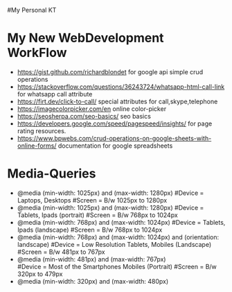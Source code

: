 

#My Personal KT


# My New WebDevelopment WorkFlow

 - https://gist.github.com/richardblondet for google api simple crud operations
 - https://stackoverflow.com/questions/36243724/whatsapp-html-call-link for whatsapp call attribute
 - https://firt.dev/click-to-call/ special attributes for call,skype,telephone
 - https://imagecolorpicker.com/en online color-picker
 - https://seosherpa.com/seo-basics/ seo basics
 - https://developers.google.com/speed/pagespeed/insights/ for page rating resources.
 - https://www.bpwebs.com/crud-operations-on-google-sheets-with-online-forms/ documentation for google spreadsheets
   

# Media-Queries
 - @media (min-width: 1025px) and (max-width: 1280px) 
  #Device = Laptops, Desktops
  #Screen = B/w 1025px to 1280px
 - @media (min-width: 1025px) and (max-width: 1280px) 
  #Device = Tablets, Ipads (portrait)
  #Screen = B/w 768px to 1024px
 - @media (min-width: 768px) and (max-width: 1024px) 
  #Device = Tablets, Ipads (landscape)
  #Screen = B/w 768px to 1024px
- @media (min-width: 768px) and (max-width: 1024px) and (orientation: landscape) 
  #Device = Low Resolution Tablets, Mobiles (Landscape)
  #Screen = B/w 481px to 767px
- @media (min-width: 481px) and (max-width: 767px)  
  #Device = Most of the Smartphones Mobiles (Portrait)
  #Screen = B/w 320px to 479px
 - @media (min-width: 320px) and (max-width: 480px) 
  
